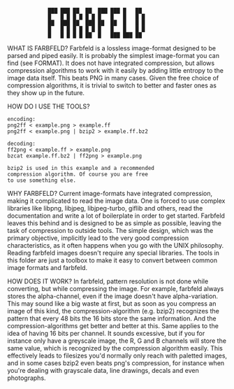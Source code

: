 
                 ███ ███ ██  ██  ███ ███ █   ██
                 █   █ █ █ █ █ █ █   █   █   █ █
                 ██  ███ ██  ███ ██  ██  █   █ █
                 █   █ █ █ █ █ █ █   █   █   █ █
                 █   █ █ █ █ ██  █   ███ ███ ██


WHAT IS FARBFELD?
	Farbfeld is a lossless image-format designed to be
	parsed and piped easily. It is probably the simplest
	image-format you can find (see FORMAT).
	It does not have integrated compression, but allows
	compression algorithms to work with it easily by adding
	little entropy to the image data itself. This beats PNG
	in many cases.
	Given the free choice of compression algorithms, it
	is trivial to switch to better and faster ones as they
	show up in the future.

HOW DO I USE THE TOOLS?

	encoding:
	png2ff < example.png > example.ff
	png2ff < example.png | bzip2 > example.ff.bz2

	decoding:
	ff2png < example.ff > example.png
	bzcat example.ff.bz2 | ff2png > example.png

	bzip2 is used in this example and a recommended
	compression algorithm. Of course you are free
	to use something else.

WHY FARBFELD?
	Current image-formats have integrated compression,
	making it complicated to read the image data.
	One is forced to use complex libraries like libpng,
	libjpeg, libjpeg-turbo, giflib and others, read the
	documentation and write a lot of boilerplate in order
	to get started.
	Farbfeld leaves this behind and is designed to be as
	simple as possible, leaving the task of compression
	to outside tools.
	The simple design, which was the primary objective,
	implicitly lead to the very good compression
	characteristics, as it often happens when you go with
	the UNIX philosophy.
	Reading farbfeld images doesn't require any special
	libraries. The tools in this folder are just a toolbox
	to make it easy to convert between common image formats
	and farbfeld.

HOW DOES IT WORK?
	In farbfeld, pattern resolution is not done while
	converting, but while compressing the image.
	For example, farbfeld always stores the alpha-channel,
	even if the image doesn't have alpha-variation.
	This may sound like a big waste at first, but as
	soon as you compress an image of this kind, the
	compression-algorithm (e.g. bzip2) recognizes the
	pattern that every 48 bits the 16 bits store the
	same information.
	And the compression-algorithms get better and better
	at this.
	Same applies to the idea of having 16 bits per channel.
	It sounds excessive, but if you for instance only have
	a greyscale image, the R, G and B channels will store
	the same value, which is recognized by the compression
	algorithm easily.
	This effectively leads to filesizes you'd normally only
	reach with paletted images, and in some cases bzip2 even
	beats png's compression, for instance when you're dealing
	with grayscale data, line drawings, decals and even
	photographs.
